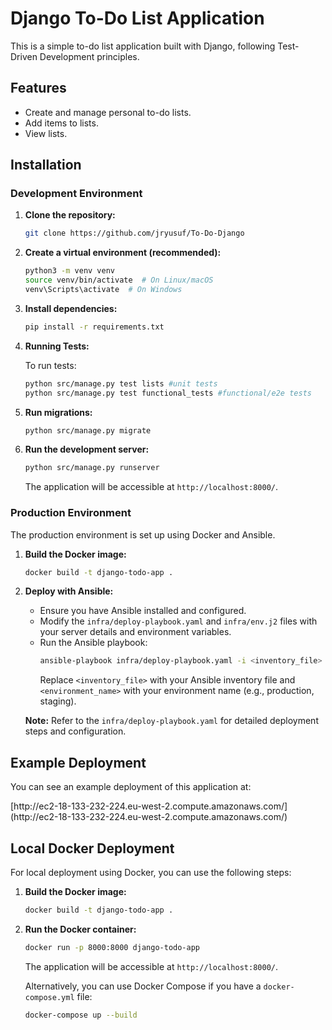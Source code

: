 # Django To-Do List Application

This is a simple to-do list application built with Django, following Test-Driven Development principles.

## Features

*   Create and manage personal to-do lists.
*   Add items to lists.
*   View lists.

## Installation

### Development Environment

1.  **Clone the repository:**
    ```bash
    git clone https://github.com/jryusuf/To-Do-Django
    ```

2.  **Create a virtual environment (recommended):**
    ```bash
    python3 -m venv venv
    source venv/bin/activate  # On Linux/macOS
    venv\Scripts\activate  # On Windows
    ```

3.  **Install dependencies:**
    ```bash
    pip install -r requirements.txt
    ```
4.  **Running Tests:**

    To run tests:

    ```bash
    python src/manage.py test lists #unit tests
    python src/manage.py test functional_tests #functional/e2e tests
    ```

5.  **Run migrations:**
    ```bash
    python src/manage.py migrate
    ```

6.  **Run the development server:**
    ```bash
    python src/manage.py runserver
    ```
    The application will be accessible at `http://localhost:8000/`.

### Production Environment

The production environment is set up using Docker and Ansible.

1.  **Build the Docker image:**
    ```bash
    docker build -t django-todo-app .
    ```

2.  **Deploy with Ansible:**
    *   Ensure you have Ansible installed and configured.
    *   Modify the `infra/deploy-playbook.yaml` and `infra/env.j2` files with your server details and environment variables.
    *   Run the Ansible playbook:
        ```bash
        ansible-playbook infra/deploy-playbook.yaml -i <inventory_file> -e env=<environment_name>
        ```
        Replace `<inventory_file>` with your Ansible inventory file and `<environment_name>` with your environment name (e.g., production, staging).

    **Note:**  Refer to the `infra/deploy-playbook.yaml` for detailed deployment steps and configuration.

## Example Deployment

You can see an example deployment of this application at:
<p>
[http://ec2-18-133-232-224.eu-west-2.compute.amazonaws.com/](http://ec2-18-133-232-224.eu-west-2.compute.amazonaws.com/)


## Local Docker Deployment

For local deployment using Docker, you can use the following steps:

1.  **Build the Docker image:**
    ```bash
    docker build -t django-todo-app .
    ```

2.  **Run the Docker container:**
    ```bash
    docker run -p 8000:8000 django-todo-app
    ```
    The application will be accessible at `http://localhost:8000/`.

    Alternatively, you can use Docker Compose if you have a `docker-compose.yml` file:
    ```bash
    docker-compose up --build
    ```